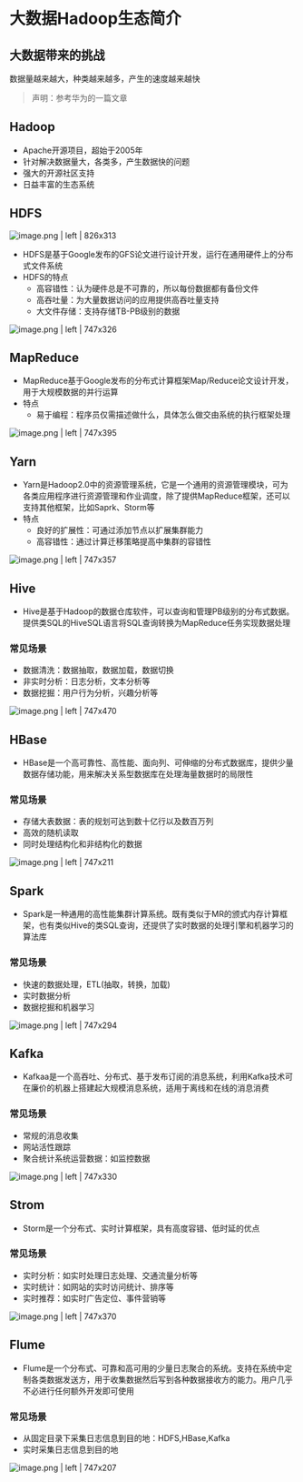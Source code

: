 # 大数据Hadoop生态简介

## 大数据带来的挑战

数据量越来越大，种类越来越多，产生的速度越来越快

> 声明：参考华为的一篇文章

## Hadoop
* Apache开源项目，超始于2005年
* 针对解决数据量大，各类多，产生数据快的问题
* 强大的开源社区支持
* 日益丰富的生态系统

## HDFS

![image.png | left | 826x313](https://cdn.nlark.com/yuque/0/2018/png/134439/1543470987426-a944fef0-159d-4e00-9480-3a0cd432a50f.png "")

* HDFS是基于Google发布的GFS论文进行设计开发，运行在通用硬件上的分布式文件系统
* HDFS的特点
    * 高容错性：认为硬件总是不可靠的，所以每份数据都有备份文件
    * 高吞吐量：为大量数据访问的应用提供高吞吐量支持
    * 大文件存储：支持存储TB-PB级别的数据


![image.png | left | 747x326](https://cdn.nlark.com/yuque/0/2018/png/134439/1543471327213-f151620e-0248-4a8d-9a8b-528d9f208299.png "")

## MapReduce
* MapReduce基于Google发布的分布式计算框架Map/Reduce论文设计开发，用于大规模数据的并行运算
* 特点
    * 易于编程：程序员仅需描述做什么，具体怎么做交由系统的执行框架处理


![image.png | left | 747x395](https://cdn.nlark.com/yuque/0/2018/png/134439/1543471566082-1f67a146-6ffc-4253-bb76-e0ca55c0e892.png "")

## Yarn
* Yarn是Hadoop2.0中的资源管理系统，它是一个通用的资源管理模块，可为各类应用程序进行资源管理和作业调度，除了提供MapReduce框架，还可以支持其他框架，比如Saprk、Storm等
* 特点
    * 良好的扩展性：可通过添加节点以扩展集群能力
    * 高容错性：通过计算迁移策略提高中集群的容错性


![image.png | left | 747x357](https://cdn.nlark.com/yuque/0/2018/png/134439/1543471582455-a2a52dd5-6fa4-467f-bd97-01fa37930f72.png "")

## Hive
* Hive是基于Hadoop的数据仓库软件，可以查询和管理PB级别的分布式数据。提供类SQL的HiveSQL语言将SQL查询转换为MapReduce任务实现数据处理
### 常见场景
* 数据清洗：数据抽取，数据加载，数据切换
* 非实时分析：日志分析，文本分析等
* 数据挖掘：用户行为分析，兴趣分析等


![image.png | left | 747x470](https://cdn.nlark.com/yuque/0/2018/png/134439/1543471595113-e246a226-8bc3-41e7-927c-5dbc47eff04a.png "")

## HBase
* HBase是一个高可靠性、高性能、面向列、可伸缩的分布式数据库，提供少量数据存储功能，用来解决关系型数据库在处理海量数据时的局限性
### 常见场景
* 存储大表数据：表的规划可达到数十亿行以及数百万列
* 高效的随机读取
* 同时处理结构化和非结构化的数据


![image.png | left | 747x211](https://cdn.nlark.com/yuque/0/2018/png/134439/1543471606753-1647c79c-941b-4495-bed4-63a14d767ae1.png "")

## Spark
* Spark是一种通用的高性能集群计算系统。既有类似于MR的颁式内存计算框架，也有类似Hive的类SQL查询，还提供了实时数据的处理引擎和机器学习的算法库
### 常见场景
* 快速的数据处理，ETL(抽取，转换，加载)
* 实时数据分析
* 数据挖掘和机器学习


![image.png | left | 747x294](https://cdn.nlark.com/yuque/0/2018/png/134439/1543471618690-ac664bd2-2740-4598-8fa9-aa1195e87c5d.png "")

## Kafka
* Kafkaa是一个高吞吐、分布式、基于发布订阅的消息系统，利用Kafka技术可在廉价的机器上搭建起大规模消息系统，适用于离线和在线的消息消费
### 常见场景
* 常规的消息收集
* 网站活性跟踪
* 聚合统计系统运营数据：如监控数据


![image.png | left | 747x330](https://cdn.nlark.com/yuque/0/2018/png/134439/1543471631733-abdf5d38-610a-489c-a165-f525099de57c.png "")

## Strom
* Storm是一个分布式、实时计算框架，具有高度容错、低时延的优点
### 常见场景
* 实时分析：如实时处理日志处理、交通流量分析等
* 实时统计：如网站的实时访问统计、排序等
* 实时推荐：如实时广告定位、事件营销等


![image.png | left | 747x370](https://cdn.nlark.com/yuque/0/2018/png/134439/1543471655106-240d2236-afec-405a-abc9-82148428a737.png "")

## Flume
* Flume是一个分布式、可靠和高可用的少量日志聚合的系统。支持在系统中定制各类数据发送方，用于收集数据然后写到各种数据接收方的能力。用户几乎不必进行任何额外开发即可使用
### 常见场景
* 从固定目录下采集日志信息到目的地：HDFS,HBase,Kafka
* 实时采集日志信息到目的地


![image.png | left | 747x207](https://cdn.nlark.com/yuque/0/2018/png/134439/1543471670387-c52db064-58e9-4c94-9277-d32dcf2c5a68.png "")
